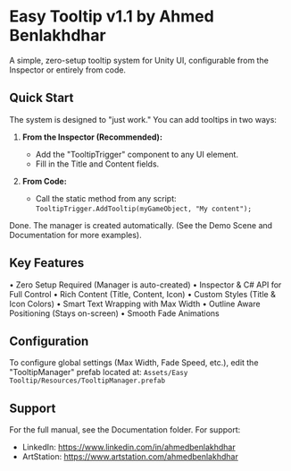 # Easy Tooltip v1.1 by Ahmed Benlakhdhar

A simple, zero-setup tooltip system for Unity UI, configurable from the Inspector or entirely from code.


## Quick Start

The system is designed to "just work." You can add tooltips in two ways:

1.  **From the Inspector (Recommended):**
    - Add the "TooltipTrigger" component to any UI element.
    - Fill in the Title and Content fields.

2.  **From Code:**
    - Call the static method from any script:
      `TooltipTrigger.AddTooltip(myGameObject, "My content");`

Done. The manager is created automatically.
(See the Demo Scene and Documentation for more examples).


## Key Features

• Zero Setup Required (Manager is auto-created)
• Inspector & C# API for Full Control
• Rich Content (Title, Content, Icon)
• Custom Styles (Title & Icon Colors)
• Smart Text Wrapping with Max Width
• Outline Aware Positioning (Stays on-screen)
• Smooth Fade Animations


## Configuration

To configure global settings (Max Width, Fade Speed, etc.), edit the "TooltipManager" prefab located at:
`Assets/Easy Tooltip/Resources/TooltipManager.prefab`


## Support

For the full manual, see the Documentation folder. For support:
- LinkedIn: https://www.linkedin.com/in/ahmedbenlakhdhar
- ArtStation: https://www.artstation.com/ahmedbenlakhdhar